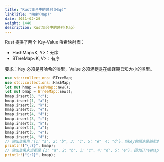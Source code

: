```yaml
---
title: "Rust集合中的映射(Map)"
linkTitle: "映射(Map)"
date: 2021-03-29
weight: 1440
description: Rust集合中的映射(Map)
---
```


Rust 提供了两个 Key-Value 哈希映射表：

- HashMap<K, V>：无序
- BTreeMap<K, V>：有序

要求：Key 必须是可哈希的类型，Value 必须满足是在编译期已知大小的类型。

```rust
use std::collections::BTreeMap;
use std::collections::HashMap;
let mut hmap = HashMap::new();
let mut bmap = BTreeMap::new();
hmap.insert(3, "c");
hmap.insert(1, "a");
hmap.insert(2, "b");
hmap.insert(5, "e");
hmap.insert(4, "d");
bmap.insert(3, "c");
bmap.insert(2, "b");
bmap.insert(1, "a");
bmap.insert(5, "e");
bmap.insert(4, "d");
// 输出结果为：{1: "a", 2: "b", 3: "c", 5: "e", 4: "d"}，但key的顺序是随机的，因为HashMap是无序的
println!("{:?}", hmap);
// 输出结果永远都是 {1: "a", 2: "b", 3: "c", 4: "d", 5: "e"}，因为BTreeMap是有序的
println!("{:?}", bmap);
```
